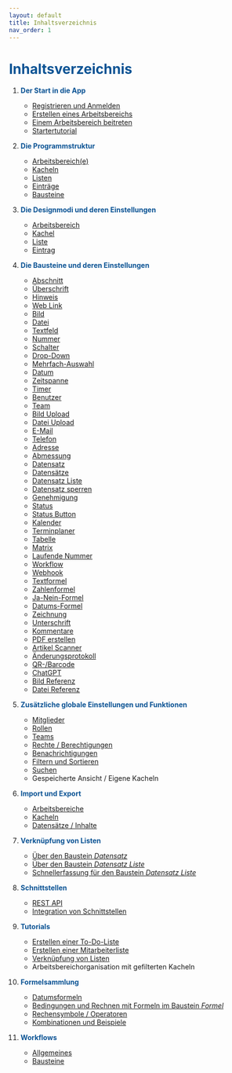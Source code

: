 ```yaml
---
layout: default
title: Inhaltsverzeichnis
nav_order: 1
---
```


# <span style="color:#0b5394">**Inhaltsverzeichnis**</span>

1. <span style="color:#0b5394">**Der Start in die App**</span>
    - [Registrieren und Anmelden](/docs/start-app.html#registrieren-und-anmelden)
    - [Erstellen eines Arbeitsbereichs](/docs/start-app.html#erstellen-eines-arbeitsbereichs)
    - [Einem Arbeitsbereich beitreten](/docs/start-app.html#einem-arbeitsbereich-beitreten)
    - [Startertutorial](/docs/start-app.html#startertutorial-zum-erstellen-eines-neuen-arbeitsbereichs-und-einer-kachel)

2. <span style="color:#0b5394">**Die Programmstruktur**</span>
    - [Arbeitsbereich(e)](/docs/software-structure.html#arbeitsbereiche)
    - [Kacheln](/docs/software-structure.html#kacheln)
    - [Listen](/docs/software-structure.html#listen)
    - [Einträge](/docs/software-structure.html#eintr%C3%A4ge)
    - [Bausteine](/docs/software-structure.html#bausteine)

3. <span style="color:#0b5394">**Die Designmodi und deren Einstellungen**</span>
    - [Arbeitsbereich](/docs/design-mode-settings.html#arbeitsbereich)
    - [Kachel](/docs/design-mode-settings.html#kachel)
    - [Liste](/docs/design-mode-settings.html#liste)
    - [Eintrag](/docs/design-mode-settings.html#eintrag)

4. <span style="color:#0b5394">**Die Bausteine und deren Einstellungen**</span>
    - [Abschnitt](/docs/record-spec-settings/grand-childs-base/section.html)
    - [Überschrift](/docs/record-spec-settings/grand-childs-base/heading.html)
    - [Hinweis](/docs/record-spec-settings/grand-childs-base/hint.html)
    - [Web Link](/docs/record-spec-settings/grand-childs-base/web-link.html)    
    - [Bild](/docs/record-spec-settings/grand-childs-base/image.html)
    - [Datei](/docs/record-spec-settings/grand-childs-base/file.html)
    - [Textfeld](/docs/record-spec-settings/grand-childs-form/text.html)
    - [Nummer](/docs/record-spec-settings/grand-childs-form/number.html)
    - [Schalter](/docs/record-spec-settings/grand-childs-form/switch.html)
    - [Drop-Down](/docs/record-spec-settings/grand-childs-form/drop-down.html)
    - [Mehrfach-Auswahl](/docs/record-spec-settings/grand-childs-form/multi-selection.html)
    - [Datum](/docs/record-spec-settings/grand-childs-form/date.html)
    - [Zeitspanne](/docs/record-spec-settings/grand-childs-form/interval.html)
    - [Timer](/docs/record-spec-settings/grand-childs-form/timer.html)
    - [Benutzer](/docs/record-spec-settings/grand-childs-form/user.html)
    - [Team](/docs/record-spec-settings/grand-childs-form/team.html)
    - [Bild Upload](/docs/record-spec-settings/grand-childs-form/upload-image.html)
    - [Datei Upload](/docs/record-spec-settings/grand-childs-form/upload-file.html)
    - [E-Mail](/docs/record-spec-settings/grand-childs-form/e-mail.html)
    - [Telefon](/docs/record-spec-settings/grand-childs-form/telephone.html)
    - [Adresse](/docs/record-spec-settings/grand-childs-form/address.html)
    - [Abmessung](/docs/record-spec-settings/grand-childs-form/measure.html)
    - [Datensatz](/docs/record-spec-settings/grand-child-expanded/record.html)
    - [Datensätze](/docs/record-spec-settings/grand-child-expanded/records.html)
    - [Datensatz Liste](/docs/record-spec-settings/grand-child-expanded/record-list.html)
    - [Datensatz sperren](/docs/record-spec-settings/grand-child-expanded/lock.html)
    - [Genehmigung](/docs/record-spec-settings/grand-child-expanded/approval.html)
    - [Status](/docs/record-spec-settings/grand-child-expanded/status.html)
    - [Status Button](/docs/record-spec-settings/grand-child-expanded/button-status.html)
    - [Kalender](/docs/record-spec-settings/grand-child-expanded/calender.html)
    - [Terminplaner](/docs/record-spec-settings/grand-child-expanded/scheduler.html)
    - [Tabelle](/docs/record-spec-settings/grand-child-expanded/table.html)
    - [Matrix](/docs/record-spec-settings/grand-child-expanded/matrix.html)
    - [Laufende Nummer](/docs/record-spec-settings/grand-child-expanded/rolling-number.html)
    - [Workflow](/docs/record-spec-settings/grand-child-expanded/workflow.html)
    - [Webhook](/docs/record-spec-settings/grand-child-expanded/webhook.html)
    - [Textformel](/docs/record-spec-settings/grand-child-expanded/textformular.html)
    - [Zahlenformel](/docs/record-spec-settings/grand-child-expanded/numberformular.html)
    - [Ja-Nein-Formel](/docs/record-spec-settings/grand-child-expanded/boolformular.html)
    - [Datums-Formel](/docs/record-spec-settings/grand-child-expanded/dateformular.html)
    - [Zeichnung](/docs/record-spec-settings/grand-child-expanded/drawing.html)
    - [Unterschrift](/docs/record-spec-settings/grand-child-expanded/signature.html)
    - [Kommentare](/docs/record-spec-settings/grand-child-expanded/comment.html)
    - [PDF erstellen](/docs/record-spec-settings/grand-child-expanded/create-pdf.html)
    - [Artikel Scanner](/docs/record-spec-settings/grand-child-expanded/article-scanner.html)
    - [Änderungsprotokoll](/docs/record-spec-settings/grand-child-expanded/change-log.html)
    - [QR-/Barcode](/docs/record-spec-settings/grand-child-expanded/qr-barcode.html)
    - [ChatGPT](/docs/record-spec-settings/grand-child-expanded/chatgpt.html)
    - [Bild Referenz](/docs/record-spec-settings/grand-child-expanded/image-link.html) 
    - [Datei Referenz](/docs/record-spec-settings/grand-child-expanded/file-link.html)

5. <span style="color:#0b5394">**Zusätzliche globale Einstellungen und Funktionen**</span>
    - [Mitglieder](/docs/global-settings-and-functions.html#mitglieder)
    - [Rollen](/docs/global-settings-and-functions.html#rollen )
    - [Teams](/docs/global-settings-and-functions.html#teams)
    - [Rechte / Berechtigungen](/docs/global-settings-and-functions.html#rechte--berechtigungen)
    - [Benachrichtigungen](/docs/global-settings-and-functions.html#benachrichtigungen)
    - [Filtern und Sortieren](/docs/search-and-filters.html)
    - [Suchen](/docs/global-settings-and-functions.html#suchen)
    - Gespeicherte Ansicht / Eigene Kacheln

6. <span style="color:#0b5394">**Import und Export**</span>
    - [Arbeitsbereiche](/docs/import-export.html#arbeitsbereiche)
    - [Kacheln](/docs/import-export.html#kacheln)
    - [Datensätze / Inhalte](/docs/import-export.html#datens%C3%A4tze-und-inhalte)

7. <span style="color:#0b5394">**Verknüpfung von Listen**</span>
    - [Über den Baustein *Datensatz*](/docs/link-lists.html#verkn%C3%BCpfung-%C3%BCber-den-baustein-datensatz)
    - [Über den Baustein *Datensatz Liste*](/docs/link-lists.html#verkn%C3%BCpfung-%C3%BCber-den-baustein-datensatz-liste)
    - [Schnellerfassung für den Baustein *Datensatz Liste*](/docs/link-lists.html#schnellerfassung-f%C3%BCr-den-baustein-datensatz-liste)

8. <span style="color:#0b5394">**Schnittstellen**</span>
    - [REST API](/docs/interface.html#rest-api)
    - [Integration von Schnittstellen](/docs/interface.html#integration-von-schnittstellen)

9. <span style="color:#0b5394">**Tutorials**</span>
    - [Erstellen einer To-Do-Liste](/docs/tutorials/childs/to-do-list.html#erstellen-einer-to-do-liste)
    - [Erstellen einer Mitarbeiterliste](/docs/tutorials/childs/employee-list.html#erstellen-einer-mitarbeiterliste)
    - [Verknüpfung von Listen](/docs/tutorials/childs/connect-list-employee.html#verknüpfen-von-listen-anhand-des-tutorials-mitarbeiterliste)
    - Arbeitsbereichorganisation mit gefilterten Kacheln

10. <span style="color:#0b5394">**Formelsammlung**</span>
    - [Datumsformeln](/docs/formulary/childs/formula%20date.html)
    - [Bedingungen und Rechnen mit Formeln im Baustein *Formel*](/docs/formulary/childs/condition-calculate-with.html)
    - [Rechensymbole / Operatoren](/docs/formulary/childs/symbol-operator.html)
    - [Kombinationen und Beispiele](/docs/formulary/childs/combinations-examples.html)

11. <span style="color:#0b5394">**Workflows**</span>
    - [Allgemeines](/docs/workflows/workflow.html#allgemeines-zu-workflows)
    - [Bausteine](/docs/workflows/childs/bricks.html)